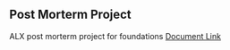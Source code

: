 ## Post Morterm Project
ALX post morterm project for foundations
[Document Link](https://docs.google.com/document/d/1IBXVjxc7xQzZbg5S8_FlpPaZqQUpFxhdWBfBaE3tm10/edit?usp=sharing)
